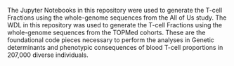 The Jupyter Notebooks in this repository were used to generate the T-cell Fractions using the whole-genome sequences from the All of Us study. The WDL in this repository was used to generate the T-cell Fractions using the whole-genome sequences from the TOPMed cohorts. These are the foundational code pieces necessary to perform the analyses in Genetic determinants and phenotypic consequences of blood T-cell proportions in 207,000 diverse individuals. 
